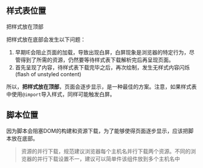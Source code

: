 
## 样式表位置
把样式放在顶部

把样式放在底部会发生以下问题：
1. 早期IE会阻止页面的加载，导致出现白屏，白屏现象是浏览器的特定行为，尽管得到了所需的资源，仍然要等待样式表下载解析完后再呈现页面。
2. 首先呈现了内容，待样式表下载完毕之后，再次绘制，发生无样式内容闪烁(flash of unstyled content)

所以，**把样式放在顶部**，页面会逐步显示，是一种最佳的方案。注意，如果样式表中使用`@import`导入样式，同样可能触发白屏。

## 脚本位置
因为脚本会阻塞DOM的构建和资源下载，为了能够使得页面逐步显示，应该把脚本放在底部。

> 资源的并行下载，规范建议浏览器每个主机名并行下载两个资源。不同的浏览器的并行下载设置不一，建议可以简单件该组件放到多个主机名中
